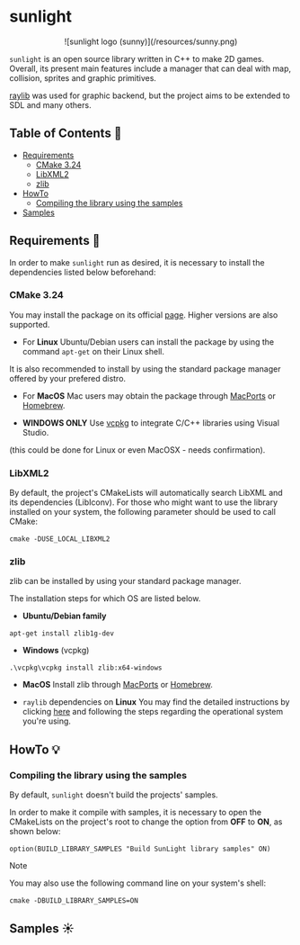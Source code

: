 # sunlight

<div align="center">
![sunlight logo (sunny)](/resources/sunny.png)
</div>

`sunlight` is an open source library written in C++ to make 2D games. Overall, its present main features include a manager that can deal with map, collision, sprites and graphic primitives.

[raylib](https://www.raylib.com/) was used for graphic backend, but the project aims to be extended to SDL and many others.

## Table of Contents :pushpin:
* [Requirements](#requirements-memo)
    - [CMake 3.24](#cmake-324)
    - [LibXML2](#libxml2)
    - [zlib](#zlib)
* [HowTo](#howto-bulb)
    - [Compiling the library using the samples](#compiling-the-library-using-the-samples)
* [Samples](#samples-sunny)

## Requirements :memo:
In order to make `sunlight` run as desired, it is necessary to install the dependencies listed below beforehand:

### CMake 3.24 
You may install the package on its official [page](https://cmake.org/). Higher versions are also supported.

- For **Linux**
Ubuntu/Debian users can install the package by using the command `apt-get` on their Linux shell.

It is also recommended to install by using the standard package manager offered by your prefered distro.

- For **MacOS**
Mac users may obtain the package through [MacPorts](https://www.macports.org/) or [Homebrew](https://brew.sh/).

- **WINDOWS ONLY**
Use [vcpkg](https://github.com/microsoft/vcpkg) to integrate C/C++ libraries using Visual Studio.

(this could be done for Linux or even MacOSX - needs confirmation).

### LibXML2
By default, the project's CMakeLists will automatically search LibXML and its dependencies (LibIconv). For those who might want to use the library installed on your system, the following parameter should be used to call CMake:
```
cmake -DUSE_LOCAL_LIBXML2
```

### zlib
zlib can be installed by using your standard package manager.

The installation steps for which OS are listed below.

- **Ubuntu/Debian family**
```console
apt-get install zlib1g-dev
```

- **Windows** (vcpkg)
```console
.\vcpkg\vcpkg install zlib:x64-windows
```

- **MacOS**
Install zlib through [MacPorts](https://www.macports.org/) or [Homebrew](https://brew.sh/).

* `raylib` dependencies on **Linux** 
You may find the detailed instructions by clicking [here](https://github.com/raysan5/raylib/wiki/Working-on-GNU-Linux) and following the steps regarding the operational system you're using.

## HowTo :bulb:

### Compiling the library using the samples
By default, `sunlight` doesn't build the projects' samples. 

In order to make it compile with samples, it is necessary to open the CMakeLists on the project's root to change the option from **OFF** to **ON**, as shown below:
```
option(BUILD_LIBRARY_SAMPLES "Build SunLight library samples" ON)
```

>[!NOTE]
>You may also use the following command line on your system's shell:
>```console
>cmake -DBUILD_LIBRARY_SAMPLES=ON
>```

## Samples :sunny: